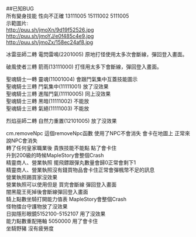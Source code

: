 ##已知BUG   
所有變身技能 性向不正確 13111005 15111002 5111005  
示範圖片:  
http://puu.sh/jmoXn/9d19f52526.jpg  
http://puu.sh/jmoYJ/e0f485c4e9.jpg  
http://puu.sh/jmoZx/158ec24af8.jpg  


冰雷巫師二轉 電閃雷鳴(2201005) 原地打怪使用太多次會斷線，彈回登入畫面。  

破風使者三轉 箭雨(13111000) 打怪用太多下會斷線，彈回登入畫面。  

聖魂騎士一轉 靈魂(11001004) 會跟鬥氣集中互蓋技能圖示  
聖魂騎士三轉 鬥氣集中(11111001) 放了沒效果  
聖魂騎士三轉 進階鬥氣(11110005) 同上沒效果  
聖魂騎士三轉 黑暗(11111002) 不能放  
聖魂騎士三轉 氣絕(11111003) 不能放  

烈焰巫師二轉 自然力重置(12101005) 放了沒效果  

cm.removeNpc 這個removeNpc函數 使用了NPC不會消失 會卡在地圖上 正常來說NPC會消失  
轉了任何皇家職業後 貴族技能不能點 點了會卡住  
升到200級的時候MapleStory會整個Crash  
精靈商人、營業執照 擺飛鏢跟彈丸數量會歸0正常會剩下1  
精靈商人、營業執照沒有錢買物品會卡住正常會彈楓幣不足的訊息  
營業執照踢買家沒效果  
營業執照可以使用但是 買完會斷線 彈回登入畫面  
闇黑龍王死掉後會斷線彈回登入畫面  
騎上點數坐騎打開能力值表 MapleStory會整個Crash  
怪物擂台守護物放了沒效果  
日拋隱形眼鏡5152100-5152107 用了沒效果  
能力點數重配捲軸 5050000 用了會卡住  
坐騎野豬 沒有疲勞度  